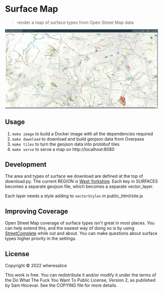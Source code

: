 # Surface Map

> render a map of surface types from Open Street Map data

![screenshot.png](screenshot.png)
## Usage

1. `make image` to build a Docker image with all the dependencies required
2. `make download` to download and build geojson data from Overpass
3. `make tiles` to turn the geojson data into protobuf tiles
4. `make serve` to serve a map on http://localhost:8080

## Development

The area and types of surface we download are defined at the top of download.py. The current REGION is [West Yorkshire](https://www.openstreetmap.org/relation/88079). Each key in SURFACES becomes a separate geojson file, which becomes a separate vector_layer.

Each layer needs a style adding to `vectorStyles` in public_html/site.js

## Improving Coverage

Open Street Map coverage of surface types isn't great in most places. You can help extend this, and the easiest way of doing so is by using [StreetComplete](https://wiki.openstreetmap.org/wiki/StreetComplete) while out and about. You can make questions about surface types higher priority in the settings.

## License

Copyright © 2022 wheresalice

This work is free. You can redistribute it and/or modify it under the  terms of the Do What The Fuck You Want To Public License, Version 2,  as published by Sam Hocevar. See the COPYING file for more details.
